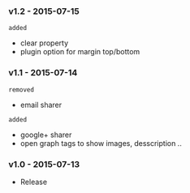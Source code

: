 ### v1.2 - 2015-07-15
`added`
- clear property
- plugin option for margin top/bottom

### v1.1 - 2015-07-14
`removed`
- email sharer

`added`
- google+ sharer
- open graph tags to show images, desscription ..

### v1.0 - 2015-07-13

- Release